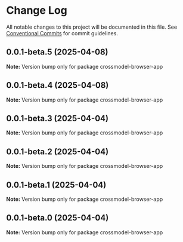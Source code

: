 # Change Log

All notable changes to this project will be documented in this file.
See [Conventional Commits](https://conventionalcommits.org) for commit guidelines.

## 0.0.1-beta.5 (2025-04-08)

**Note:** Version bump only for package crossmodel-browser-app

## 0.0.1-beta.4 (2025-04-08)

**Note:** Version bump only for package crossmodel-browser-app

## 0.0.1-beta.3 (2025-04-04)

**Note:** Version bump only for package crossmodel-browser-app

## 0.0.1-beta.2 (2025-04-04)

**Note:** Version bump only for package crossmodel-browser-app

## 0.0.1-beta.1 (2025-04-04)

**Note:** Version bump only for package crossmodel-browser-app

## 0.0.1-beta.0 (2025-04-04)

**Note:** Version bump only for package crossmodel-browser-app
